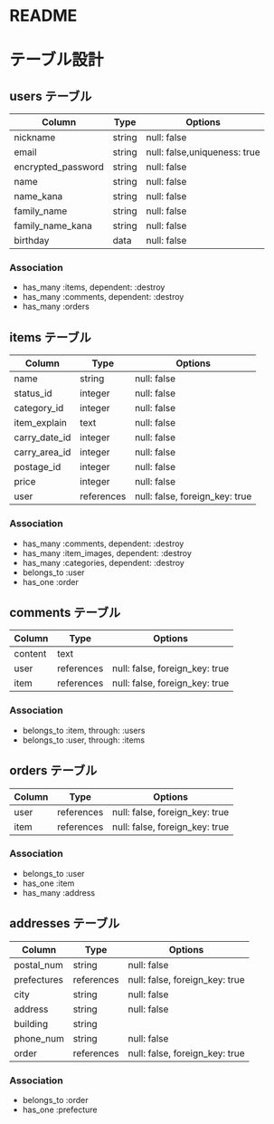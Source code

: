 # README

# テーブル設計

## users テーブル

| Column                | Type    | Options                      |
| --------              | ------  | -----------                  |
| nickname              | string  | null: false                  |
| email                 | string  | null: false,uniqueness: true |
| encrypted_password    | string  | null: false                  |
| name                  | string  | null: false                  |
| name_kana             | string  | null: false                  |
| family_name           | string  | null: false                  |
| family_name_kana      | string  | null: false                  |
| birthday              | data    | null: false                  |


### Association

- has_many :items, dependent: :destroy
- has_many :comments, dependent: :destroy
- has_many :orders



## items テーブル

| Column        | Type       | Options                        |
| --------      | ------     | -----------                    |
| name          | string     | null: false                    |
| status_id     | integer    | null: false                    |
| category_id   | integer    | null: false                    |
| item_explain  | text       | null: false                    |
| carry_date_id | integer    | null: false                    |
| carry_area_id | integer    | null: false                    |
| postage_id    | integer    | null: false                    |
| price         | integer    | null: false                    |
| user          | references | null: false, foreign_key: true |


### Association

- has_many :comments, dependent: :destroy
- has_many :item_images, dependent: :destroy
- has_many :categories, dependent: :destroy
- belongs_to :user
- has_one :order




## comments テーブル

| Column  | Type       | Options                        |
| ------- | ---------- | ------------------------------ |
| content | text       |                                |
| user    | references | null: false, foreign_key: true |
| item    | references | null: false, foreign_key: true |

### Association

- belongs_to :item, through: :users
- belongs_to :user, through: :items



## orders テーブル

| Column      | Type       | Options                        |
| ------      | ---------- | ------------------------------ |
| user        | references | null: false, foreign_key: true |
| item        | references | null: false, foreign_key: true |

### Association

- belongs_to :user
- has_one :item
- has_many :address

## addresses テーブル

| Column      | Type       | Options                        |
| -------     | ---------- | ------------------------------ |
| postal_num  | string     | null: false                    |
| prefectures | references | null: false, foreign_key: true |
| city        | string     | null: false                    |
| address     | string     | null: false                    |
| building    | string     |                                |
| phone_num   | string     | null: false                    |
| order       | references | null: false, foreign_key: true |

### Association

- belongs_to :order
- has_one :prefecture
